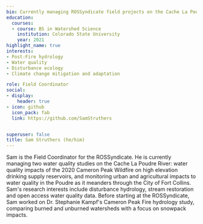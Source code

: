 ```yaml
---
bio: Currently managing ROSSyndicate field projects on the Cache La Poudre River: Upper Poudre and Lower Poudre
education:
  courses:
  - course: BS in Watershed Science
    institution: Colorado State University
    year: 2021
highlight_name: true
interests:
- Post-Fire hydrology
- Water quality
- Disturbance ecology 
- Climate change mitigation and adaptation

role: Field Coordinator
social:
- display:
    header: true
- icon: github
  icon_pack: fab
  link: https://github.com/SamStruthers


superuser: false
title: Sam Struthers (he/him)
---
```


Sam is the Field Coordinator for the ROSSyndicate. He is currently managing two water quality studies on the Cache La Poudre River: water quality impacts of the 2020 Cameron Peak Wildfire on high elevation drinking supply reservoirs, and monitoring urban and agricultural impacts to water quality in the Poudre as it meanders through the City of Fort Collins. Sam's research interests include disturbance hydrology, stream restoration and open access water quality data. Before starting at the ROSSyndicate, Sam worked on Dr. Stephanie Kampf's Cameron Peak Fire hydrology study, comparing burned and unburned watersheds with a focus on snowpack impacts. 



